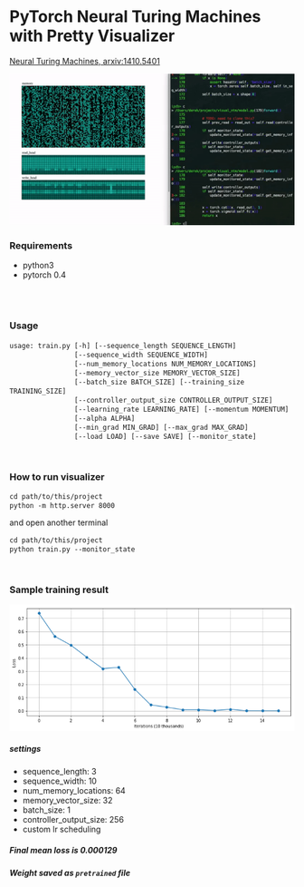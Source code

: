 # PyTorch Neural Turing Machines with Pretty Visualizer
[Neural Turing Machines, arxiv:1410.5401](https://arxiv.org/abs/1410.5401)

![](demo.gif)


### Requirements
- python3
- pytorch 0.4
<br>
<br>

### Usage
```
usage: train.py [-h] [--sequence_length SEQUENCE_LENGTH]
                [--sequence_width SEQUENCE_WIDTH]
                [--num_memory_locations NUM_MEMORY_LOCATIONS]
                [--memory_vector_size MEMORY_VECTOR_SIZE]
                [--batch_size BATCH_SIZE] [--training_size TRAINING_SIZE]
                [--controller_output_size CONTROLLER_OUTPUT_SIZE]
                [--learning_rate LEARNING_RATE] [--momentum MOMENTUM]
                [--alpha ALPHA]
                [--min_grad MIN_GRAD] [--max_grad MAX_GRAD]
                [--load LOAD] [--save SAVE] [--monitor_state]
```
<br>

### How to run visualizer

```
cd path/to/this/project
python -m http.server 8000
```
and open another terminal

```
cd path/to/this/project
python train.py --monitor_state
```

<br>

### Sample training result
![](loss.png)
##### settings
- sequence_length: 3
- sequence_width: 10
- num_memory_locations: 64
- memory_vector_size: 32
- batch_size: 1
- controller_output_size: 256
- custom lr scheduling

##### Final mean loss is 0.000129
##### Weight saved as `pretrained` file
